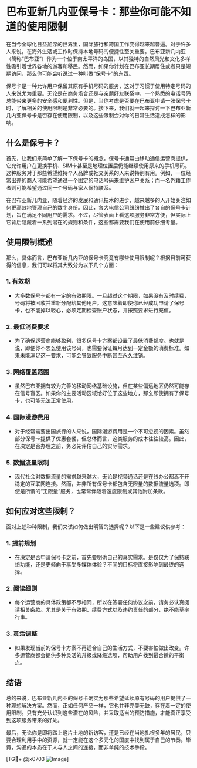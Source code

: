# 巴布亚新几内亚保号卡：那些你可能不知道的使用限制

在当今全球化日益加深的世界里，国际旅行和跨国工作变得越来越普遍。对于许多人来说，在海外生活或工作时保持本地号码的便捷性至关重要。巴布亚新几内亚（简称“巴布亚”）作为一个位于南太平洋的岛国，以其独特的自然风光和文化多样性吸引着世界各地的游客和移民。然而，如果你计划在巴布亚长期居住或者只是短期访问，那么你可能会听说过一种叫做“保号卡”的东西。

保号卡是一种允许用户保留其原有手机号码的服务，这对于习惯于使用特定号码的人来说尤为重要。无论是在商务场合还是与亲朋好友联系中，一个熟悉的电话号码总能带来更多的安全感和便利性。但是，当你考虑是否要在巴布亚申请一张保号卡时，了解相关的使用限制是非常必要的。接下来，我们就一起来探讨一下巴布亚新几内亚保号卡是否存在使用限制，以及这些限制会对你的日常生活造成怎样的影响。

## 什么是保号卡？

首先，让我们来简单了解一下保号卡的概念。保号卡通常由移动通信运营商提供，它允许用户在更换手机、SIM卡甚至是地理位置后仍能继续使用原来的手机号码。这种服务对于那些希望维持个人品牌或社交关系的人来说特别有用。例如，一位经常出差的商人可能希望通过一个固定的电话号码来维护客户关系；而一名外籍工作者则可能希望通过同一个号码与家人保持联系。

在巴布亚新几内亚，随着经济的发展和通讯技术的进步，越来越多的人开始关注如何更高效地管理自己的数字身份。因此，各大电信公司纷纷推出了各自的保号卡计划，旨在满足不同用户的需求。不过，尽管表面上看这项服务非常方便，但实际上它背后隐藏着一系列潜在的规则和条件，这些都需要我们在使用前仔细考量。

## 使用限制概述

那么，具体而言，巴布亚新几内亚的保号卡究竟有哪些使用限制呢？根据目前可获得的信息，我们可以将其大致分为以下几个方面：

### 1. **有效期**
   - 大多数保号卡都有一定的有效期限。一旦超过这个期限，如果没有及时续费，号码将被回收并重新分配给其他用户。这意味着即使你已经成功申请了保号卡，也不能掉以轻心，必须定期检查账户状态，并按照要求进行充值。
   
### 2. **最低消费要求**
   - 为了确保运营商能够盈利，很多保号卡方案都设置了最低消费额度。也就是说，即便你不怎么使用该号码，也需要保证每月达到一定金额的消费标准。如果未能满足这一要求，可能会导致服务中断甚至永久注销。

### 3. **网络覆盖范围**
   - 虽然巴布亚拥有较为完善的移动网络基础设施，但在某些偏远地区仍然可能存在信号盲区。如果你的主要活动区域恰好位于这些地方，那么即使拥有了保号卡，也可能无法正常使用。

### 4. **国际漫游费用**
   - 对于经常需要出国旅行的人来说，国际漫游费用是一个不可忽视的因素。虽然部分保号卡提供了优惠套餐，但总体而言，这类服务的成本往往较高。因此，在决定是否办理之前，务必先评估自己的实际需求。

### 5. **数据流量限制**
   - 现代社会对数据流量的需求越来越大，无论是视频通话还是在线办公都离不开稳定的互联网连接。然而，并非所有保号卡都包含无限量的数据流量选项。即使是所谓的“无限量”服务，也常常伴随着速度限制或其他附加条款。

## 如何应对这些限制？

面对上述种种限制，我们又该如何做出明智的选择呢？以下是一些建议供参考：

### 1. **提前规划**
   - 在决定是否申请保号卡之前，首先要明确自己的真实需求。是仅仅为了保持联络功能，还是更倾向于享受多媒体体验？不同的目标将直接影响到最终的选择。

### 2. **阅读细则**
   - 每个运营商的具体政策都不尽相同，所以在签署任何协议之前，请务必认真阅读相关条款。尤其是关于有效期、续费方式以及违约责任的部分，绝不能草率行事。

### 3. **灵活调整**
   - 如果发现当前的保号卡方案不再适合自己的生活方式，不要害怕做出改变。许多运营商都会提供多种灵活的升级或降级选项，帮助用户找到最合适的平衡点。

## 结语

总的来说，巴布亚新几内亚的保号卡确实为那些希望延续原有号码的用户提供了一种理想解决方案。然而，正如任何产品一样，它也并非完美无缺，存在着一定的使用限制。只有充分认识到这些潜在的风险，并采取适当的预防措施，才能真正享受到这项服务带来的好处。

最后，无论你是即将踏上这片土地的新访客，还是已经在当地扎根多年的居民，只要合理利用手中的资源，就一定能在这个多元化的国度中找到属于自己的节奏。毕竟，沟通的本质在于人与人之间的连接，而非单纯的技术手段。

[TG💪+ @jx0703 ![Image](https://github.com/user-attachments/assets/dbca1d08-cadb-493c-b0ec-ad6f7a83f270)]